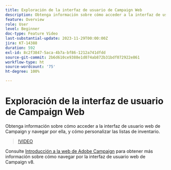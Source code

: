 ```yaml
---
title: Exploración de la interfaz de usuario de Campaign Web
description: Obtenga información sobre cómo acceder a la interfaz de usuario de Campaign Web y navegar por ella, y cómo personalizar las listas de inventario. Descubra el asistente de conocimiento con tecnología de IA.
feature: Overview
role: User
level: Beginner
doc-type: Feature Video
last-substantial-update: 2023-11-29T00:00:00Z
jira: KT-14388
duration: 592
exl-id: 8c2f3847-5aca-4b7a-bf86-1212a741dfdd
source-git-commit: 2b6d610ce9388e1d074ab872b31bdf072922e861
workflow-type: ht
source-wordcount: '75'
ht-degree: 100%

---
```


# Exploración de la interfaz de usuario de Campaign Web

Obtenga información sobre cómo acceder a la interfaz de usuario web de Campaign y navegar por ella, y cómo personalizar las listas de inventario.

>[!VIDEO](https://video.tv.adobe.com/v/3427278/?learn=on)

Consulte [Introducción a la web de Adobe Campaign](https://experienceleague.adobe.com/docs/campaign-web/v8/start/get-started.html?lang=es) para obtener más información sobre cómo navegar por la interfaz de usuario web de Campaign v8.
